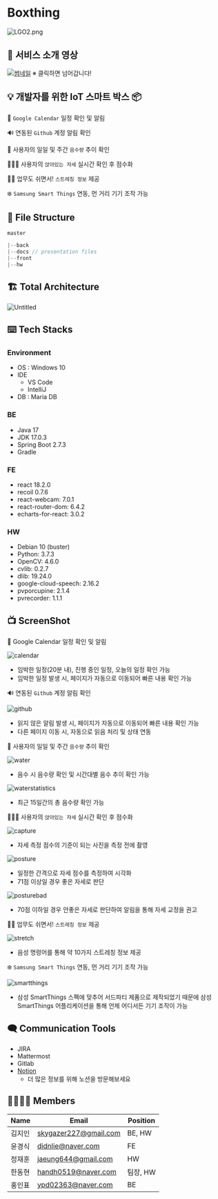 # Boxthing

![LGO2.png](https://www.notion.so/image/https%3A%2F%2Fs3-us-west-2.amazonaws.com%2Fsecure.notion-static.com%2F74877254-3d32-4c85-bbce-cb78aafb315b%2FLGO2.png?table=block&id=f6b2810a-6aa8-4acb-adb3-156df6d8b176&spaceId=1cb587b7-9197-4d3d-ae40-7c93fcf2070a&width=2000&userId=1aa8f4c2-cc76-4782-a183-7be85c182abc&cache=v2)

## 🎥 서비스 소개 영상

[![썸네일](./front/screenshot/thumnail.png)](https://www.youtube.com/watch?v=dtN5zS2B7Eo)
※ 클릭하면 넘어갑니다!

## 💡 개발자를 위한 IoT 스마트 박스 📦

📅 `Google Calendar` 일정 확인 및 알림

🔊 연동된 `Github` 계정 알림 확인

🥛 사용자의 일일 및 주간 `음수량` 추이 확인

🙋🏼‍♂️ 사용자의 `앉아있는 자세` 실시간 확인 후 점수화

🧘🏼 업무도 쉬면서! `스트레칭 정보` 제공

❄️ `Samsung Smart Things` 연동, 먼 거리 기기 조작 가능

## 📁 File Structure

`master`

```jsx
|--back
|--docs // presentation files
|--front
|--hw
```

## 🏗️ Total Architecture

![Untitled](https://www.notion.so/image/https%3A%2F%2Fs3-us-west-2.amazonaws.com%2Fsecure.notion-static.com%2F32b44f8d-d88a-4133-ab35-1ecc7d3370e7%2FUntitled.png?table=block&id=2c07facc-752d-4680-9be3-a3d1c842fbf2&spaceId=1cb587b7-9197-4d3d-ae40-7c93fcf2070a&width=2000&userId=1aa8f4c2-cc76-4782-a183-7be85c182abc&cache=v2)

## ⌨️ Tech Stacks

### Environment

- OS : Windows 10
- IDE
  - VS Code
  - IntelliJ
- DB : Maria DB

### BE

- Java 17
- JDK 17.0.3
- Spring Boot 2.7.3
- Gradle

### FE

- react 18.2.0
- recoil 0.7.6
- react-webcam: 7.0.1
- react-router-dom: 6.4.2
- echarts-for-react: 3.0.2

### HW

- Debian 10 (buster)
- Python: 3.7.3
- OpenCV: 4.6.0
- cvlib: 0.2.7
- dlib: 19.24.0
- google-cloud-speech: 2.16.2
- pvporcupine: 2.1.4
- pvrecorder: 1.1.1

## 📺 ScreenShot

📅 Google Calendar 일정 확인 및 알림

![calendar](./front/screenshot/calendar.gif)

- 임박한 일정(20분 내), 진행 중인 일정, 오늘의 일정 확인 가능
- 임박한 일정 발생 시, 페이지가 자동으로 이동되어 빠른 내용 확인 가능

🔊 연동된 `Github` 계정 알림 확인

![github](./front/screenshot/noti.gif)

- 읽지 않은 알림 발생 시, 페이지가 자동으로 이동되어 빠른 내용 확인 가능
- 다른 페이지 이동 시, 자동으로 읽음 처리 및 상태 연동

🥛 사용자의 일일 및 주간 `음수량` 추이 확인

![water](./front/screenshot/watermodal.gif)

- 음수 시 음수량 확인 및 시간대별 음수 추이 확인 가능

![waterstatistics](./front/screenshot/watersta.gif)

- 최근 15일간의 총 음수량 확인 가능

🙋🏼‍♂️ 사용자의 `앉아있는 자세` 실시간 확인 후 점수화

![capture](./front/screenshot/capture.gif)

- 자세 측정 점수의 기준이 되는 사진을 측정 전에 촬영

![posture](./front/screenshot/posture.gif)

- 일정한 간격으로 자세 점수를 측정하여 시각화
- 71점 이상일 경우 좋은 자세로 판단

![posturebad](./front/screenshot/posturebad.gif)

- 70점 이하일 경우 안좋은 자세로 판단하여 알림을 통해 자세 교정을 권고

🧘🏼 업무도 쉬면서! `스트레칭 정보` 제공

![stretch](./front/screenshot/mic.gif)

- 음성 명령어를 통해 약 10가지 스트레칭 정보 제공

❄️ `Samsung Smart Things` 연동, 먼 거리 기기 조작 가능

![smartthings](./front/screenshot/smartthings.gif)

- 삼성 SmartThings 스펙에 맞추어 서드파티 제품으로 제작되었기 때문에 삼성 SmartThings 어플리케이션을 통해 언제 어디서든 기기 조작이 가능

## 🗨️ Communication Tools

- JIRA
- Mattermost
- Gitlab
- [Notion](https://www.notion.so/00d5db4b515043539bf3ef8fb3dc2e16)
  - 더 많은 정보를 위해 노션을 방문해보세요

## 👩‍👩‍👧‍👧 Members

| Name   | Email              | Position |
| ------ | ------------------ | -------- |
| 김지인 | skygazer227@gmail.com | BE, HW |
| 윤경식 | didnlie@naver.com   | FE       |
| 정재훈 | jaeung644@gmail.com | HW      |
| 한동현 | handh0519@naver.com | 팀장, HW |
| 홍인표 | ypd02363@naver.com  | BE       |
